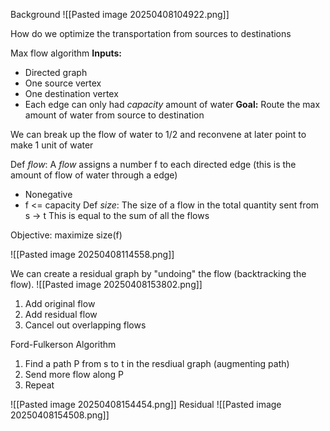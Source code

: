 
Background
![[Pasted image 20250408104922.png]]

How do we optimize the transportation from sources to destinations

Max flow algorithm
**Inputs:**
- Directed graph
- One source vertex
- One destination vertex
- Each edge can only had *capacity* amount of water
**Goal:** Route the max amount of water from source to destination

We can break up the flow of water to 1/2 and reconvene at later point to make 1 unit of water

Def *flow*: A *flow* assigns a number f to each directed edge (this is the amount of flow of water through a edge)
- Nonegative
- f <= capacity
Def *size*: The size of a flow in the total quantity sent from s -> t
This is equal to the sum of all the flows

Objective: maximize size(f)

![[Pasted image 20250408114558.png]]

We can create a residual graph by "undoing" the flow (backtracking the flow).
![[Pasted image 20250408153802.png]]
1. Add original flow
2. Add residual flow
3. Cancel out overlapping flows

Ford-Fulkerson Algorithm
1. Find a path P from s to t in the resdiual graph (augmenting path)
2. Send more flow along P
3. Repeat

![[Pasted image 20250408154454.png]]
Residual ![[Pasted image 20250408154508.png]]